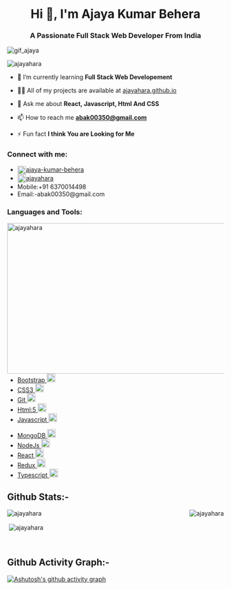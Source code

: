 <h1 align="center">Hi 👋, I'm Ajaya Kumar Behera</h1>
<h3 align="center">A Passionate Full Stack Web Developer From India</h3>
<img src="https://www.shootdartsolutions.com/img/service/web-design.gif" alt="gif_ajaya"/>

<p align="left"> <img src="https://komarev.com/ghpvc/?username=ajayahara&label=Profile%20views&color=0e75b6&style=flat" alt="ajayahara" /> </p>

- 🌱 I’m currently learning **Full Stack Web Developement**

- 👨‍💻 All of my projects are available at [ajayahara.github.io](ajayahara.github.io)

- 💬 Ask me about **React, Javascript, Html And CSS**

- 📫 How to reach me **abak00350@gmail.com**

- ⚡ Fun fact **I think You are Looking for Me**

<h3 align="left">Connect with me:</h3>

<ul>
            <li>
                <a href="https://linkedin.com/in/https://www.linkedin.com/in/ajaya-kumar-behera-a56549237/" target="blank"><img align="center" src="https://www.iconpacks.net/icons/1/free-linkedin-icon-112-thumb.png" alt="https://www.linkedin.com/in/ajaya-kumar-behera-a56549237/" height="20" width="20" />ajaya-kumar-behera</a>
            </li>
            <li>
            <a href="https://codesandbox.com/https://codesandbox.io/u/ajayahara" target="blank"><img align="center" src="https://cdn3.iconfinder.com/data/icons/feather-5/24/codesandbox-512.png" alt="https://codesandbox.io/u/ajayahara" height="20" width="20" />ajayahara</a>
            </li>
            <li>
                Mobile:+91 6370014498
            </li>
            <li>
                Email:-abak00350@gmail.com
            </li>
        </ul>


<h3 align="left">Languages and Tools:</h3>
 <img align="right" width="600" height="350" src="https://cdn.dribbble.com/users/1732368/screenshots/6553872/web_developer.gif" alt="ajayahara" />

  <ul>
            <li>
                <a href="https://getbootstrap.com" target="_blank" rel="noreferrer"> 
                <span>Bootstrap</span>
                <img src="https://cdn-icons-png.flaticon.com/128/5968/5968672.png" alt="bootstrap" width="20" height="20"/>
                 </a>
            </li>
            <li>
                <a href="https://www.w3schools.com/css/" target="_blank" rel="noreferrer">
                    <span>CSS3</span>
                     <img src="https://cdn-icons-png.flaticon.com/128/5968/5968242.png" alt="css3" width="20" height="20"/>
                </a>
            </li>
            <li>
            <a href="https://git-scm.com/" target="_blank" rel="noreferrer"> 
            <span>Git</span>
            <img src="https://cdn-icons-png.flaticon.com/128/1240/1240970.png" alt="git" width="20" height="20"/> 
            </a> 
            </li>
            <li>
            <a href="https://www.w3.org/html/" target="_blank" rel="noreferrer">
                <span>Html:5</span>
            <img src="https://cdn-icons-png.flaticon.com/128/5968/5968267.png" alt="html5" width="20" height="20"/>
            </a> 
            </li>
            <li>
            <a href="https://developer.mozilla.org/en-US/docs/Web/JavaScript" target="_blank" rel="noreferrer">
                <span>Javascript</span>
                 <img src="https://cdn-icons-png.flaticon.com/128/5968/5968292.png" alt="javascript" width="20" height="20"/> 
            </a>
            </li>
        </ul>
        <ul>
            <li>
            <a href="https://www.mongodb.com/" target="_blank" rel="noreferrer"> 
            <span>MongoDB</span>
            <img src="https://encrypted-tbn0.gstatic.com/images?q=tbn:ANd9GcQV_HmAt_OMI6pNjF9yjSaEMA7QwG86RmF_eRlswIU&s" alt="mongodb" width="20" height="20"/> 
            </a>  
            </li>
            <li>
            <a href="https://nodejs.org" target="_blank" rel="noreferrer"> 
            <span>NodeJs</span>
            <img src="https://cdn-icons-png.flaticon.com/128/919/919825.png" alt="nodejs" width="20" height="20"/> 
            </a>
            </li>
            <li>
            <a href="https://reactjs.org/" target="_blank" rel="noreferrer"> 
            <span>React</span>
            <img src="https://cdn-icons-png.flaticon.com/128/1126/1126012.png" alt="react" width="20" height="20"/> 
            </a> 
            </li>
            <li>
            <a href="https://redux.js.org" target="_blank" rel="noreferrer"> 
            <span>Redux</span>
            <img src="https://encrypted-tbn0.gstatic.com/images?q=tbn:ANd9GcQuhGoDZOt4pfspBv9Wl8XrVkr5mtQtTV2-ZbCBW8hVAA&s" alt="redux" width="20" height="20"/> 
            </a> 
            </li>
            <li>
            <a href="https://www.typescriptlang.org/" target="_blank" rel="noreferrer">
            <span>Typescript</span> 
            <img src="https://encrypted-tbn0.gstatic.com/images?q=tbn:ANd9GcStWV4fjIuJXh6985QvTgh4JlVqlNyiFHcLfejjvI32ew&s" alt="typescript" width="20" height="20"/> 
            </a> 
            </li>
        </ul>
<h2 align="left" >Github Stats:-</h2>

<p><img align="left" src="https://github-readme-stats.vercel.app/api/top-langs?username=ajayahara&show_icons=true&locale=en&layout=compact" alt="ajayahara" /></p>
<p><img align="right" src="https://github-readme-streak-stats.herokuapp.com/?user=ajayahara&" alt="ajayahara" /></p>
 <br />
<p>&nbsp;<img align="center" src="https://github-readme-stats.vercel.app/api?username=ajayahara&show_icons=true&locale=en" alt="ajayahara"  /></p>
 <br />
<h2 align="left" >Github Activity Graph:-</h2>

[![Ashutosh's github activity graph](https://github-readme-activity-graph.cyclic.app/graph?username=ajayahara&bg_color=ffcfe9&color=9e4c98&line=9e4c98&point=403d3d&area=true&hide_border=true)](https://github.com/ashutosh00710/github-readme-activity-graph)


